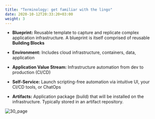 ```yaml
---
title: "Terminology: get familiar with the lingo"
date: 2020-10-12T20:33:20+03:00
weight: 3
---
```


* __Blueprint:__ Reusable template​ to capture and replicate complex application infrastructure. A blueprint is itself comprised of reusable __Building Blocks__

* __Environment:__ Includes cloud infrastructure, containers, data, application

* __Application Value Stream:__ Infrastructure automation from dev to production (CI/CD)

* __Self-Service:__ Launch scripting-free automation via intuitive UI, your CI/CD tools, or ChatOps​

* __Artifacts:__ Application package (build) that will be installed on the infrastructure. Typically stored in an artifact repository.

 ![30_page](/images/intro/Blueprint.png)